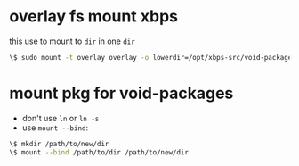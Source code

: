 # overlay fs mount xbps
this use to mount to `dir` in one `dir`
```bash
\$ sudo mount -t overlay overlay -o lowerdir=/opt/xbps-src/void-packages:/opt/xbps-src/ayoub,upperdir=/opt/xbps-src/xbps-up,workdir=/opt/xbps-src/xbps-work /opt/xbps-src/xbps-merg
```
# mount pkg for void-packages

- don't use `ln` or `ln -s`
- use `mount --bind`:

```bash
\$ mkdir /path/to/new/dir
\$ mount --bind /path/to/dir /path/to/new/dir
```
